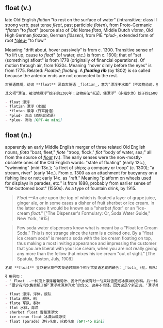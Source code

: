 ## float (v.)

late Old English _flotian_ "to rest on the surface of water" (intransitive; class II strong verb; past tense _fleat_, past participle _floten_), from Proto-Germanic _\*flotan_ "to _float_" (source also of Old Norse _flota_, Middle Dutch _vloten_, Old High German _flozzan_, German _flössen_), from PIE _\*plud-_, extended form of root [\*pleu-](https://www.etymonline.com/word/*pleu- "Etymology, meaning and definition of *pleu- ") "to flow."

Meaning "drift about, hover passively" is from c. 1300. Transitive sense of "to lift up, cause to _float_" (of water, etc.) is from c. 1600; that of "set (something) afloat" is from 1778 (originally of financial operations). Of motion through air, from 1630s. Meaning "hover dimly before the eyes" is from 1775. Related: _Floated_; _floating_. A _**floating rib**_ (by 1802) is so called because the anterior ends are not connected to the rest.

```md
古英语晚期，动词 **float** 源自古英语 _flotian_，意为“漂浮于水面”（不及物动词，强变化动词Ⅱ类，过去式为 _fleat_，过去分词为 _floten_），其来源是原始日耳曼语 _*flotan_，该词亦为古诺尔斯语 _flota_、中古荷兰语 _vloten_、古高地德语 _flozzan_ 以及现代德语 _flössen_ 的共同词源，进一步源自原始印欧语 _*plud-_，这是词根 [*pleu-](https://www.etymonline.com/word/*pleu- "Etymology, meaning and definition of *pleu-")“流动”的延展形式。

其义项“漂泊、被动地悬浮”始于约1300年；及物用法“托起，使漂浮”（多指水体）始于约1600年；及物用法“使某物漂浮”起源于1778年，最初用于金融操作。空气中运动意义始于1630年代；“在眼前朦胧飘动”的含义始于1775年。相关词形包括 _floated_（漂浮过的）与 _floating_（漂浮的）。“漂浮肋骨”（_floating rib_，1802年左右称呼）因其前端不与其他肋骨相连而得名。

- float 漂浮  
- flotian 漂浮（水面）  
- *flotan 漂浮（日耳曼语）  
- *plud- 流动（原始印欧语）  
- *pleu- 流动 [GPT-4o mini]
```

## float (n.)

apparently an early Middle English merger of three related Old English nouns, _flota_ "boat, fleet," _flote_ "troop, flock," _flot_ "body of water, sea;" all from the source of [_float_](https://www.etymonline.com/word/float#etymonline_v_8899 "Etymology, meaning and definition of float ") (v.). The early senses were the now-mostly-obsolete ones of the Old English words: "state of floating" (early 12c.), "swimming" (mid-13c.); "a fleet of ships; a company or troop" (c. 1300); "a stream, river" (early 14c.). From c. 1300 as an attachment for buoyancy on a fishing line or net; early 14c. as "raft." Meaning "platform on wheels used for displays in parades, etc." is from 1888, probably from earlier sense of "flat-bottomed boat" (1550s). As a type of fountain drink, by 1915.

> _Float_.—An ade upon the top of which is floated a layer of grape juice, ginger ale, or in some cases a disher of fruit sherbet or ice cream. In the latter case it would be known as a "sherbet _float_" or an "ice-cream _float_." \["The Dispenser's Formulary: Or, Soda Water Guide," New York, 1915\]

> Few soda water dispensers know what is meant by a "Float Ice Cream Soda." This is not strange since the term is a coined one. By a "float ice cream soda" is meant a soda with the ice cream floating on top, thus making a most inviting appearance and impressing the customer that you are liberal with your ice cream, when you are not really giving any more than the fellow that mixes his ice cream "out of sight." \[The Spatula, Boston, July, 1908\]

```md
名词 **float** 显然是早期中古英语时期三个相关古英语名词的融合：_flota_（船，舰队）、_flote_（军队，群体）、_flot_（水体，海洋）；这些词皆源自动词 [_float_](https://www.etymonline.com/word/float#etymonline_v_8899 "Etymology, meaning and definition of float") 的词根。其早期意义多为古英语词汇中现已大多过时的：如“漂浮状态”（12世纪初）、“游泳”（13世纪中期）、“舰队；队伍”（约1300年），“溪流，河流”（14世纪初）。自约1300年开始，指鱼线或渔网上的浮标；14世纪初，也指“筏”。1888年起，意指游行等中的“轮式花车”，可能源于1550年代“平底船”的早期用法。作为一种饮料，指1915年出现的“漂浮饮”。

引用例句：
- "_Float_.—一种顶上漂浮着葡萄汁、姜汁汽水或有时一勺果味雪葩或冰淇淋的饮料。后一种被称为“雪葩漂浮”或“冰淇淋漂浮。”"（《饮料供应配方手册：汽水指南》，纽约，1915年）
- “很少有汽水售卖机了解‘漂浮冰淇淋汽水’的含义，这并不奇怪，因为这是个新造词。‘漂浮冰淇淋汽水’指的是冰淇淋漂浮在顶部的汽水，外观诱人，让顾客觉得你慷慨地放了很多冰淇淋，实际上并没有比那些把冰淇淋‘藏起来’的同行多给多少。”（《The Spatula》，波士顿，1908年7月）

- float 漂浮，浮体，舰队  
- flota 舰队，船  
- flote 军队，群体  
- flot 水体，海洋  
- sherbet float 雪葩漂浮饮  
- ice-cream float 冰淇淋漂浮饮  
- float (parade) 游行花车，轮式花车 [GPT-4o mini]
```
